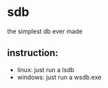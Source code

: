 # sdb
the simplest db ever made

## instruction:
* linux: just run a lsdb
* windows: just run a wsdb.exe
